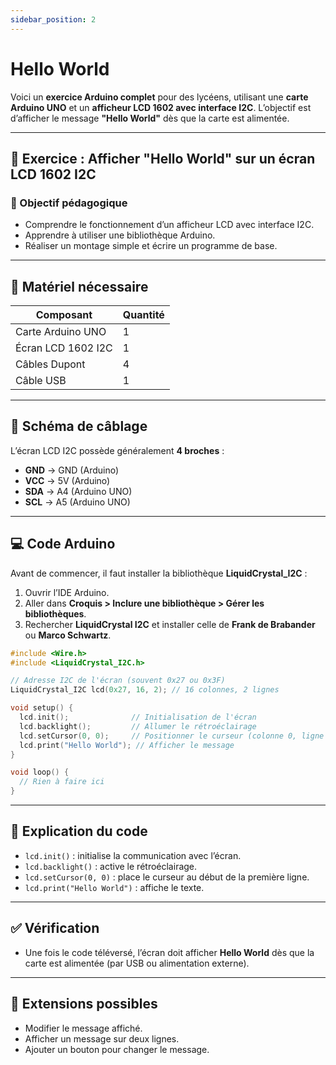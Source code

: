 ```yaml
---
sidebar_position: 2
---
```


# Hello World
Voici un **exercice Arduino complet** pour des lycéens, utilisant une **carte Arduino UNO** et un **afficheur LCD 1602 avec interface I2C**. L’objectif est d’afficher le message **"Hello World"** dès que la carte est alimentée.

---

## 🧪 **Exercice : Afficher "Hello World" sur un écran LCD 1602 I2C**

### 🎯 Objectif pédagogique
- Comprendre le fonctionnement d’un afficheur LCD avec interface I2C.
- Apprendre à utiliser une bibliothèque Arduino.
- Réaliser un montage simple et écrire un programme de base.

---

## 🧰 Matériel nécessaire
| Composant | Quantité |
|----------|----------|
| Carte Arduino UNO | 1 |
| Écran LCD 1602 I2C | 1 |
| Câbles Dupont | 4 |
| Câble USB | 1 |

---

## 🔌 Schéma de câblage

L’écran LCD I2C possède généralement **4 broches** :  
- **GND** → GND (Arduino)  
- **VCC** → 5V (Arduino)  
- **SDA** → A4 (Arduino UNO)  
- **SCL** → A5 (Arduino UNO)

---

## 💻 Code Arduino

Avant de commencer, il faut installer la bibliothèque **LiquidCrystal_I2C** :
1. Ouvrir l’IDE Arduino.
2. Aller dans **Croquis > Inclure une bibliothèque > Gérer les bibliothèques**.
3. Rechercher **LiquidCrystal I2C** et installer celle de **Frank de Brabander** ou **Marco Schwartz**.

```cpp
#include <Wire.h>
#include <LiquidCrystal_I2C.h>

// Adresse I2C de l'écran (souvent 0x27 ou 0x3F)
LiquidCrystal_I2C lcd(0x27, 16, 2); // 16 colonnes, 2 lignes

void setup() {
  lcd.init();              // Initialisation de l'écran
  lcd.backlight();         // Allumer le rétroéclairage
  lcd.setCursor(0, 0);     // Positionner le curseur (colonne 0, ligne 0)
  lcd.print("Hello World"); // Afficher le message
}

void loop() {
  // Rien à faire ici
}
```

---

## 🧠 Explication du code
- `lcd.init()` : initialise la communication avec l’écran.
- `lcd.backlight()` : active le rétroéclairage.
- `lcd.setCursor(0, 0)` : place le curseur au début de la première ligne.
- `lcd.print("Hello World")` : affiche le texte.

---

## ✅ Vérification
- Une fois le code téléversé, l’écran doit afficher **Hello World** dès que la carte est alimentée (par USB ou alimentation externe).

---

## 🧩 Extensions possibles
- Modifier le message affiché.
- Afficher un message sur deux lignes.
- Ajouter un bouton pour changer le message.

